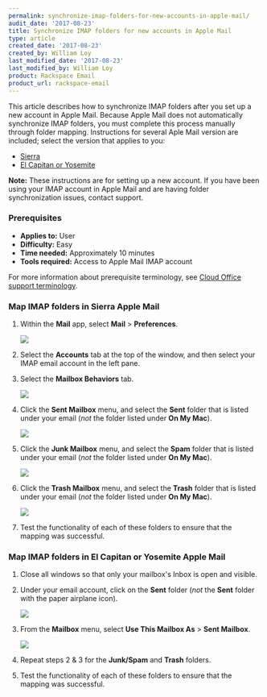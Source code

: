 ```yaml
---
permalink: synchronize-imap-folders-for-new-accounts-in-apple-mail/
audit_date: '2017-08-23'
title: Synchronize IMAP folders for new accounts in Apple Mail
type: article
created_date: '2017-08-23'
created_by: William Loy
last_modified_date: '2017-08-23'
last_modified_by: William Loy
product: Rackspace Email
product_url: rackspace-email
---
```


This article describes how to synchronize IMAP folders after you set up a new account in Apple Mail. Because Apple Mail does not automatically synchronize IMAP folders, you must complete this process manually through folder mapping. Instructions for several Aple Mail version are included; select the version that applies to you:

 - [Sierra](#map-imap-folders-in-sierra-apple-mail)
 - [El Capitan or Yosemite](#map-imap-folders-in-el-capitan-or-yosemite-apple-mail)

 
 **Note:** These instructions are for setting up a new account. If you have been using your IMAP account in Apple Mail and are having folder synchronization issues, contact support.

### Prerequisites

- **Applies to:** User
- **Difficulty:** Easy
- **Time needed:** Approximately 10 minutes
- **Tools required:**  Access to Apple Mail IMAP account

For more information about prerequisite terminology, see [Cloud Office support terminology](/how-to/cloud-office-support-terminology/).

### Map IMAP folders in Sierra Apple Mail

 1. Within the **Mail** app, select **Mail** > **Preferences**.

     <img src="{% asset_path rackspace-email/sync-imap-folders-for-new-accounts-in-apple-mail/preference-mapping-sierra.png %}" />

 2. Select the **Accounts** tab at the top of the window, and then select your IMAP email account in the left pane.
 
 3. Select the **Mailbox Behaviors** tab.

     <img src="{% asset_path rackspace-email/sync-imap-folders-for-new-accounts-in-apple-mail/IMAP_MailboxBehaviors.png %}" />

 4. Click the **Sent Mailbox** menu, and select the **Sent** folder that is listed under your email (*not* the folder listed under **On My Mac**).

     <img src="{% asset_path rackspace-email/sync-imap-folders-for-new-accounts-in-apple-mail/IMAP_SentFolderMapping.png %}" />

 5. Click the **Junk Mailbox** menu, and select the **Spam** folder that is listed under your email (*not* the folder listed under **On My Mac**).

     <img src="{% asset_path rackspace-email/sync-imap-folders-for-new-accounts-in-apple-mail/IMAP_SpamFolderMapping.png %}" />

 6. Click the **Trash Mailbox** menu, and select the **Trash** folder that is listed under your email (*not* the folder listed under **On My Mac**).

     <img src="{% asset_path rackspace-email/sync-imap-folders-for-new-accounts-in-apple-mail/IMAP_TrashFolderMapping.png %}" />


 7. Test the functionality of each of these folders to ensure that the mapping was successful.  

### Map IMAP folders in El Capitan or Yosemite Apple Mail

 1. Close all windows so that only your mailbox's Inbox is open and visible.
 
 2. Under your email account, click on the **Sent** folder  (*not* the **Sent** folder with the paper airplane icon).

    <img src="{% asset_path rackspace-email/sync-imap-folders-for-new-accounts-in-apple-mail/el_capitan_MailboxFolderList.png %}" />

 3. From the **Mailbox** menu, select **Use This Mailbox As** > **Sent Mailbox**.

    <img src="{% asset_path rackspace-email/sync-imap-folders-for-new-accounts-in-apple-mail/el_capitan_FolderMapping_Sent.png %}" />

 4. Repeat steps 2 & 3 for the **Junk/Spam** and **Trash** folders.

 5. Test the functionality of each of these folders to ensure that the mapping was successful.  
